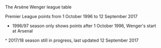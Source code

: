The Arsène Wenger league table

Premier League points from 1 October 1996 to 12 September 2017

* 1996/97 season only shows points after 1 October 1996, Wenger's start at Arsenal

^ 2017/18 season still in progress, last updated 12 September 2017
